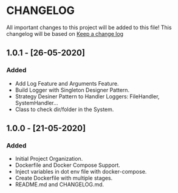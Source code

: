 # CHANGELOG

All important changes to this project will be added to this file! This changelog will be based on [Keep a change log](http://keepachangelog.com/)

## 1.0.1 - [26-05-2020]

### Added

* Add Log Feature and Arguments Feature.
* Build Logger with Singleton Designer Pattern.
* Strategy Desiner Pattern to Handler Loggers: FileHandler, SystemHandler...
* Class to check dir/folder in the System.

## 1.0.0 - [21-05-2020]

### Added

* Initial Project Organization.
* Dockerfile and Docker Compose Support.
* Inject variables in dot env file with docker-compose.
* Create Dockerfile with multiple stages.
* README.md and CHANGELOG.md.
